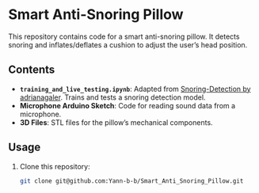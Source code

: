 # Smart Anti-Snoring Pillow

This repository contains code for a smart anti-snoring pillow. It detects snoring and inflates/deflates a cushion to adjust the user’s head position.

## Contents
- **`training_and_live_testing.ipynb`**: Adapted from [Snoring-Detection by adrianagaler](https://github.com/adrianagaler/Snoring-Detection). Trains and tests a snoring detection model.
- **Microphone Arduino Sketch**: Code for reading sound data from a microphone.
- **3D Files**: STL files for the pillow’s mechanical components.

## Usage
1. Clone this repository:
   ```bash
   git clone git@github.com:Yann-b-b/Smart_Anti_Snoring_Pillow.git
